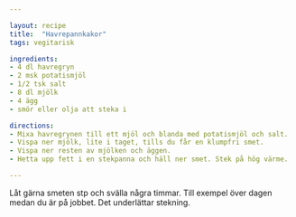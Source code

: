 ```yaml
---

layout: recipe
title:  "Havrepannkakor"
tags: vegitarisk

ingredients:
- 4 dl havregryn
- 2 msk potatismjöl
- 1/2 tsk salt
- 8 dl mjölk
- 4 ägg
- smör eller olja att steka i

directions:
- Mixa havregrynen till ett mjöl och blanda med potatismjöl och salt.
- Vispa ner mjölk, lite i taget, tills du får en klumpfri smet.
- Vispa ner resten av mjölken och äggen.
- Hetta upp fett i en stekpanna och häll ner smet. Stek på hög värme.

---
```


Låt gärna smeten stp och svälla några timmar. Till exempel över dagen medan du är på jobbet. Det underlättar stekning.


